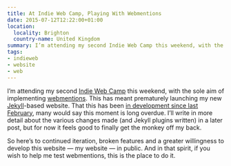 ```yaml
---
title: At Indie Web Camp, Playing With Webmentions
date: 2015-07-12T12:22:00+01:00
location:
  locality: Brighton
  country-name: United Kingdom
summary: I’m attending my second Indie Web Camp this weekend, with the sole aim of implementing webmentions. This has meant prematurely launching my new Jekyll-based website. That this has been in development since last February, many would say this moment is long overdue.
tags:
- indieweb
- website
- web
---
```

I’m attending my second [Indie Web Camp][1] this weekend, with the sole aim of implementing [webmentions][2]. This has meant prematurely launching my new [Jekyll][3]-based website. That this has been [in development since last February][4], many would say this moment is long overdue. I’ll write in more detail about the various changes made (and Jekyll plugins written) in a later post, but for now it feels good to finally get the monkey off my back.

So here’s to continued iteration, broken features and a greater willingness to develop this website — my website — in public. And in that spirit, if you wish to help me test webmentions, this is the place to do it.

[1]: https://indieweb.org/2015/Brighton
[2]: https://indieweb.org/Webmention
[3]: https://jekyllrb.com
[4]: https://github.com/paulrobertlloyd/paulrobertlloyd-v3/commit/cd1a3375d75fa41908486cad94b67856c65f5744
